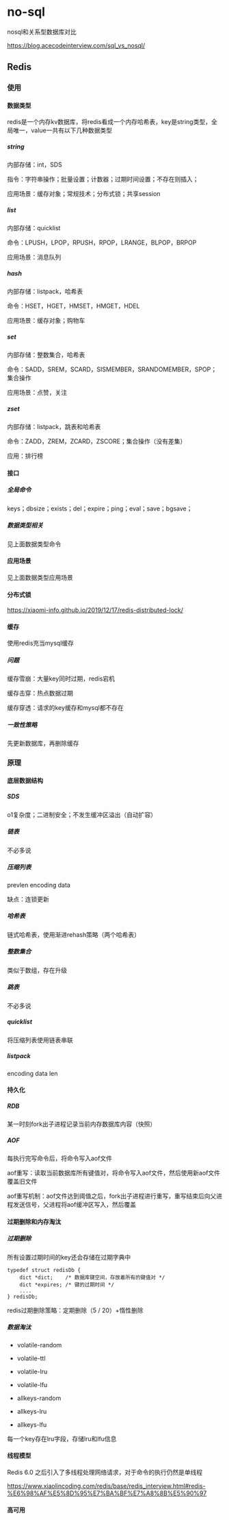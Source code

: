 # no-sql

nosql和关系型数据库对比

https://blog.acecodeinterview.com/sql_vs_nosql/
## Redis

### 使用

#### 数据类型

redis是一个内存kv数据库，将redis看成一个内存哈希表，key是string类型，全局唯一，value一共有以下几种数据类型

##### string

内部存储：int，SDS

指令：字符串操作；批量设置；计数器；过期时间设置；不存在则插入；

应用场景：缓存对象；常规技术；分布式锁；共享session

##### list

内部存储：quicklist

命令：LPUSH，LPOP，RPUSH，RPOP，LRANGE，BLPOP，BRPOP

应用场景：消息队列

##### hash

内部存储：listpack，哈希表

命令：HSET，HGET，HMSET，HMGET，HDEL

应用场景：缓存对象；购物车

##### set

内部存储：整数集合，哈希表

命令：SADD，SREM，SCARD，SISMEMBER，SRANDOMEMBER，SPOP；集合操作

应用场景：点赞，关注

##### zset

内部存储：listpack，跳表和哈希表

命令：ZADD，ZREM，ZCARD，ZSCORE；集合操作（没有差集）

应用：排行榜

#### 接口

##### 全局命令

keys；dbsize；exists；del；expire；ping；eval；save；bgsave；

##### 数据类型相关

见上面数据类型命令




#### 应用场景

见上面数据类型应用场景

#### 分布式锁

https://xiaomi-info.github.io/2019/12/17/redis-distributed-lock/



#### 缓存

使用redis充当mysql缓存

##### 问题

缓存雪崩：大量key同时过期，redis宕机

缓存击穿：热点数据过期

缓存穿透：请求的key缓存和mysql都不存在

##### 一致性策略

先更新数据库，再删除缓存



### 原理

#### 底层数据结构

##### SDS

o1复杂度；二进制安全；不发生缓冲区溢出（自动扩容）

##### 链表

不必多说

##### 压缩列表

prevlen encoding data

缺点：连锁更新

##### 哈希表

链式哈希表，使用渐进rehash策略（两个哈希表）

##### 整数集合

类似于数组，存在升级

##### 跳表

不必多说

##### quicklist

将压缩列表使用链表串联

##### listpack

encoding data len



#### 持久化

##### RDB

某一时刻fork出子进程记录当前内存数据库内容（快照）
##### AOF

每执行完写命令后，将命令写入aof文件

aof重写：读取当前数据库所有键值对，将命令写入aof文件，然后使用新aof文件覆盖旧文件

aof重写机制：aof文件达到阈值之后，fork出子进程进行重写，重写结束后向父进程发送信号，父进程将aof缓冲区写入，然后覆盖

#### 过期删除和内存淘汰

##### 过期删除

所有设置过期时间的key还会存储在过期字典中

```
typedef struct redisDb {
    dict *dict;    /* 数据库键空间，存放着所有的键值对 */
    dict *expires; /* 键的过期时间 */
    ....
} redisDb;
```

redis过期删除策略：定期删除（5 / 20）+惰性删除

##### 数据淘汰

+ volatile-random

+ volatile-ttl

+ volatile-lru

+ volatile-lfu

+ allkeys-random

+ allkeys-lru

+ allkeys-lfu

每一个key存在lru字段，存储lru和lfu信息


#### 线程模型

Redis 6.0 之后引入了多线程处理网络请求，对于命令的执行仍然是单线程

https://www.xiaolincoding.com/redis/base/redis_interview.html#redis-%E6%98%AF%E5%8D%95%E7%BA%BF%E7%A8%8B%E5%90%97

#### 高可用




